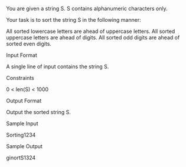 You are given a string S.
S contains alphanumeric characters only.

Your task is to sort the string S in the following manner:

All sorted lowercase letters are ahead of uppercase letters.
All sorted uppercase letters are ahead of digits.
All sorted odd digits are ahead of sorted even digits.

Input Format

A single line of input contains the string S.

Constraints

0 < len(S) < 1000

Output Format

Output the sorted string S.

Sample Input

Sorting1234

Sample Output

ginortS1324